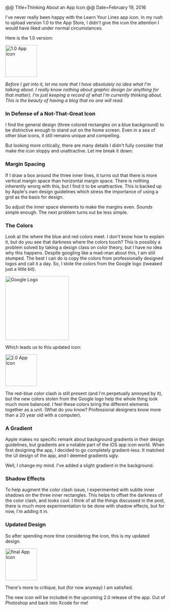 @@ Title=Thinking About an App Icon@@ Date=February 19, 2016I've never really been happy with the Learn Your Lines app icon. In my rush to upload version 1.0 to the App Store, I didn't give the icon the attention I would have liked under normal circumstances. Here is the 1.0 version:<img src="http://www.thecope.net/AppIconPost/icon1.png" alt="1.0 App Icon" width=100px>*Before I get into it, let me note that I have absolutely no idea what I'm talking about. I really know nothing about graphic design (or anything for that matter). I'm just keeping a record of what I'm currently thinking about. This is the beauty of having a blog that no one will read.*### In Defense of a Not-That-Great IconI find the general design (three colored rectangles on a blue background) to be distinctive enough to stand out on the home screen. Even in a sea of other blue icons, it still remains unique and compelling. But looking more critically, there are many details I didn't fully consider that make the icon sloppy and unattractive. Let me break it down:### Margin SpacingIf I draw a box around the three inner lines, it turns out that there is more vertical margin space than horizontal margin space. There is nothing inherently wrong with this, but I find it to be unattractive. This is backed up by Apple's own design guidelines which stress the importance of using a grid as the basis for design. So adjust the inner space elements to make the margins even. Sounds simple enough. The next problem turns out be less simple. ### The ColorsLook at the where the blue and red colors meet. I don't know how to explain it, but do you see that darkness where the colors touch? This is possibly a problem solved by taking a design class on color theory, but I have no idea why this happens. Despite googling like a mad-man about this, I am still stumped. The best I can do is copy the colors from professionally designed logos and call it a day. So, I stole the colors from the Google logo (tweaked just a little bit).  <img src="http://www.thecope.net/AppIconPost/googleicon.png" alt="Google Logo" width=200px>Which leads us to this updated icon:<img src="http://www.thecope.net/AppIconPost/icon2.png" alt="2.0 App Icon" width=100px>The red-blue color clash is still present (and I'm perpetually annoyed by it), but the new colors stolen from the Google logo help the whole thing look much more balanced. I feel these colors bring the different elements together as a unit. (What do you know? Professional designers know more than a 20 year old with a computer).### A GradientApple makes no specific remark about background gradients in their design guidelines, but gradients are a notable part of the iOS app icon world. When first designing the app, I decided to go completely gradient-less. It matched the UI design of the app, and I deemed gradients ugly. Well, I change my mind. I've added a slight gradient in the background.  ### Shadow EffectsTo help augment the color clash issue, I experimented with subtle inner shadows on the three inner rectangles. This helps to offset the darkness of the color clash, and looks cool. I think of all the things discussed in the post, there is much more experimentation to be done with shadow effects, but for now, I'm adding it in. ### Updated DesignSo after spending more time considering the icon, this is my updated design.<img src="http://www.thecope.net/AppIconPost/icon3.png" alt="final App Icon" width=100px>There's more to critique, but (for now anyway) I am satisfied. The new icon will be included in the upcoming 2.0 release of the app. Out of Photoshop and back into Xcode for me!